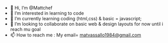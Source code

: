 - 👋 Hi, I’m @Mattchef
- 👀 I’m interested in learning to code 
- 🌱 I’m currently learning coding (html,css) & basic = javascript;
- 💞️ I’m looking to collaborate on basic web & design layouts for now until i reach mu goal
- 📫 How to reach me : My email= matvassallo1984@gmail.com

<!---
Mattchef/Mattchef is a ✨ special ✨ repository because its `README.md` (this file) appears on your GitHub profile.
You can click the Preview link to take a look at your changes.
--->
